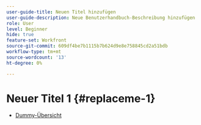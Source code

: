 ```yaml
---
user-guide-title: Neuen Titel hinzufügen
user-guide-description: Neue Benutzerhandbuch-Beschreibung hinzufügen
role: User
level: Beginner
hide: true
feature-set: Workfront
source-git-commit: 609df4be7b1115b7b624d9e8e758845cd2a51bdb
workflow-type: tm+mt
source-wordcount: '13'
ht-degree: 0%

---
```



# Neuer Titel 1 {#replaceme-1}

+ [Dummy-Übersicht](home.md)
